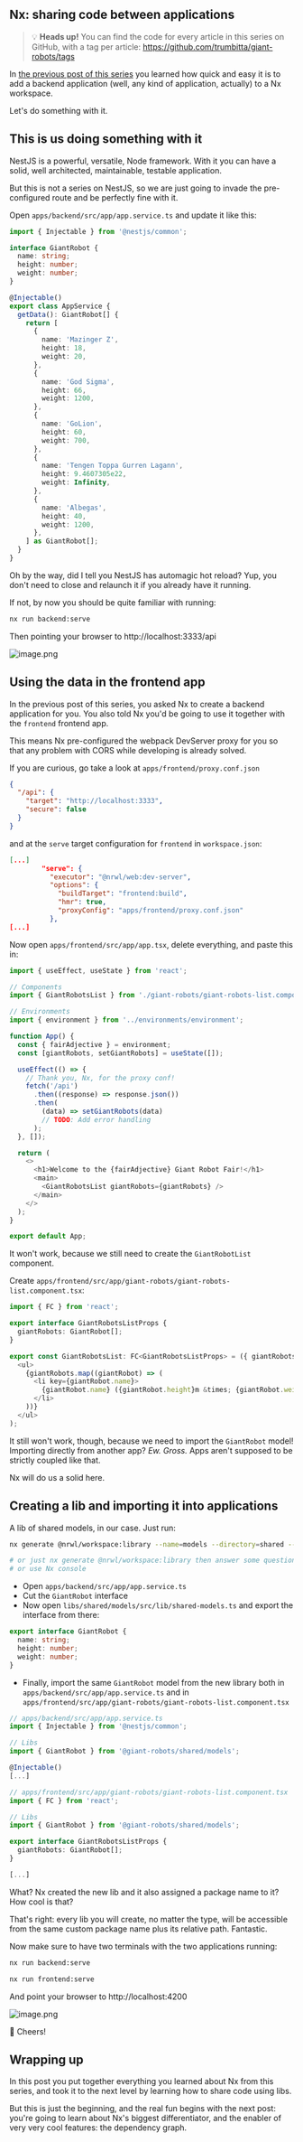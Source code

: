 ## Nx: sharing code between applications

>💡 **Heads up!** You can find the code for every article in this series on GitHub, with a tag per article: https://github.com/trumbitta/giant-robots/tags

In [the previous post of this series](https://trumbitta.hashnode.dev/baking-a-backend-service-with-nx) you learned how quick and easy it is to add a backend application (well, any kind of application, actually) to a Nx workspace.

Let's do something with it.

## This is us doing something with it

NestJS is a powerful, versatile, Node framework. With it you can have a solid, well architected, maintainable, testable application.

But this is not a series on NestJS, so we are just going to invade the pre-configured route and be perfectly fine with it.

Open `apps/backend/src/app/app.service.ts` and update it like this:

```ts
import { Injectable } from '@nestjs/common';

interface GiantRobot {
  name: string;
  height: number;
  weight: number;
}

@Injectable()
export class AppService {
  getData(): GiantRobot[] {
    return [
      {
        name: 'Mazinger Z',
        height: 18,
        weight: 20,
      },
      {
        name: 'God Sigma',
        height: 66,
        weight: 1200,
      },
      {
        name: 'GoLion',
        height: 60,
        weight: 700,
      },
      {
        name: 'Tengen Toppa Gurren Lagann',
        height: 9.4607305e22,
        weight: Infinity,
      },
      {
        name: 'Albegas',
        height: 40,
        weight: 1200,
      },
    ] as GiantRobot[];
  }
}

```

Oh by the way, did I tell you NestJS has automagic hot reload? Yup, you don't need to close and relaunch it if you already have it running.

If not, by now you should be quite familiar with running:

```sh
nx run backend:serve
```

Then pointing your browser to http://localhost:3333/api

![image.png](https://cdn.hashnode.com/res/hashnode/image/upload/v1625846624135/aIemx388Z.png)

## Using the data in the frontend app

In the previous post of this series, you asked Nx to create a backend application for you. You also told Nx you'd be going to use it together with the `frontend` frontend app.

This means Nx pre-configured the webpack DevServer proxy for you so that any problem with CORS while developing is already solved.

If you are curious, go take a look at `apps/frontend/proxy.conf.json`

```json
{
  "/api": {
    "target": "http://localhost:3333",
    "secure": false
  }
}
```

and at the `serve` target configuration for `frontend` in `workspace.json`:

```json
[...]
        "serve": {
          "executor": "@nrwl/web:dev-server",
          "options": {
            "buildTarget": "frontend:build",
            "hmr": true,
            "proxyConfig": "apps/frontend/proxy.conf.json"
          },
[...]
```

Now open `apps/frontend/src/app/app.tsx`, delete everything, and paste this in:

```ts
import { useEffect, useState } from 'react';

// Components
import { GiantRobotsList } from './giant-robots/giant-robots-list.component';

// Environments
import { environment } from '../environments/environment';

function App() {
  const { fairAdjective } = environment;
  const [giantRobots, setGiantRobots] = useState([]);

  useEffect(() => {
    // Thank you, Nx, for the proxy conf!
    fetch('/api')
      .then((response) => response.json())
      .then(
        (data) => setGiantRobots(data)
        // TODO: Add error handling
      );
  }, []);

  return (
    <>
      <h1>Welcome to the {fairAdjective} Giant Robot Fair!</h1>
      <main>
        <GiantRobotsList giantRobots={giantRobots} />
      </main>
    </>
  );
}

export default App;
```

It won't work, because we still need to create the `GiantRobotList` component.

Create `apps/frontend/src/app/giant-robots/giant-robots-list.component.tsx`:

```ts
import { FC } from 'react';

export interface GiantRobotsListProps {
  giantRobots: GiantRobot[];
}

export const GiantRobotsList: FC<GiantRobotsListProps> = ({ giantRobots }) => (
  <ul>
    {giantRobots.map((giantRobot) => (
      <li key={giantRobot.name}>
        {giantRobot.name} ({giantRobot.height}m &times; {giantRobot.weight}tons)
      </li>
    ))}
  </ul>
);
```

It still won't work, though, because we need to import the `GiantRobot` model! Importing directly from another app? *Ew. Gross.* Apps aren't supposed to be strictly coupled like that.

Nx will do us a solid here.

## Creating a lib and importing it into applications

A lib of shared models, in our case. Just run:

```sh
nx generate @nrwl/workspace:library --name=models --directory=shared --strict --unitTestRunner=none

# or just nx generate @nrwl/workspace:library then answer some questions
# or use Nx console
```

* Open `apps/backend/src/app/app.service.ts`
* Cut  the `GiantRobot` interface
* Now open `libs/shared/models/src/lib/shared-models.ts` and export the interface from there:

```ts
export interface GiantRobot {
  name: string;
  height: number;
  weight: number;
}
```

* Finally, import the same `GiantRobot` model from the new library both in `apps/backend/src/app/app.service.ts` and in `apps/frontend/src/app/giant-robots/giant-robots-list.component.tsx`

```ts
// apps/backend/src/app/app.service.ts
import { Injectable } from '@nestjs/common';

// Libs
import { GiantRobot } from '@giant-robots/shared/models';

@Injectable()
[...]
```

```ts
// apps/frontend/src/app/giant-robots/giant-robots-list.component.tsx
import { FC } from 'react';

// Libs
import { GiantRobot } from '@giant-robots/shared/models';

export interface GiantRobotsListProps {
  giantRobots: GiantRobot[];
}

[...]
```

What? Nx created the new lib and it also assigned a package name to it? How cool is that?

That's right: every lib you will create, no matter the type, will be accessible from the same custom package name plus its relative path. Fantastic.

Now make sure to have two terminals with the two applications running:

```sh
nx run backend:serve
```

```sh
nx run frontend:serve
```

And point your browser to http://localhost:4200

![image.png](https://cdn.hashnode.com/res/hashnode/image/upload/v1625866299746/VJO_q5B0Q.png)

🍻 Cheers!

## Wrapping up

In this post you put together everything you learned about Nx from this series, and took it to the next level by learning how to share code using libs.

But this is just the beginning, and the real fun begins with the next post: you're going to learn about Nx's biggest differentiator, and the enabler of very very cool features: the dependency graph.